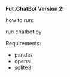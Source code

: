 **Fut_ChatBot Version 2!**

how to run: 

run chatbot.py


Requirements:
- pandas
- openai
- sqlite3
